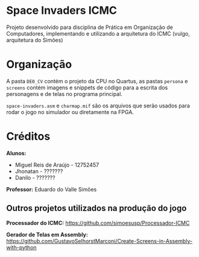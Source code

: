 # Space Invaders ICMC

Projeto desenvolvido para disciplina de Prática em Organização de Computadores, implementando e utilizando a arquitetura do ICMC (vulgo, arquitetura do Simões)

# Organização

A pasta `DE0_CV` contém o projeto da CPU no Quartus, as pastas `persona` e `screens` contém imagens e snippets de código para a escrita dos personagens e de telas no programa principal.

`space-invaders.asm` e `charmap.mif` são os arquivos que serão usados para rodar o jogo no simulador ou diretamente na FPGA.

# Créditos

**Alunos:**
- Miguel Reis de Araújo - 12752457
- Jhonatan - ???????
- Danilo - ???????

**Professor:** Eduardo do Valle Simões

## Outros projetos utilizados na produção do jogo

**Processador do ICMC:** https://github.com/simoesusp/Processador-ICMC

**Gerador de Telas em Assembly:** https://github.com/GustavoSelhorstMarconi/Create-Screens-in-Assembly-with-python
